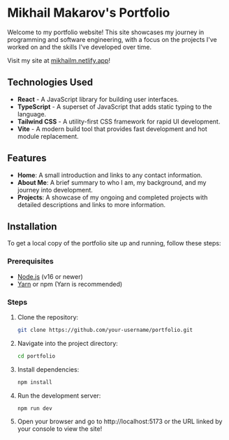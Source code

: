 # Mikhail Makarov's Portfolio

Welcome to my portfolio website! This site showcases my journey in programming and software engineering, with a focus on the projects I've worked on and the skills I've developed over time.

Visit my site at [mikhailm.netlify.app](mikhailm.netlify.app)!

## Technologies Used

- **React** - A JavaScript library for building user interfaces.
- **TypeScript** - A superset of JavaScript that adds static typing to the language.
- **Tailwind CSS** - A utility-first CSS framework for rapid UI development.
- **Vite** - A modern build tool that provides fast development and hot module replacement.

## Features

- **Home**: A small introduction and links to any contact information.
- **About Me**: A brief summary to who I am, my background, and my journey into development.
- **Projects**: A showcase of my ongoing and completed projects with detailed descriptions and links to more information.

## Installation

To get a local copy of the portfolio site up and running, follow these steps:

### Prerequisites

- [Node.js](https://nodejs.org/) (v16 or newer)
- [Yarn](https://yarnpkg.com/) or npm (Yarn is recommended)

### Steps

1. Clone the repository:

   ```bash
   git clone https://github.com/your-username/portfolio.git
   ```

2. Navigate into the project directory:

   ```bash
   cd portfolio
   ```

3. Install dependencies:

   ```bash
   npm install
   ```

4. Run the development server:

   ```bash
   npm run dev
   ```

5. Open your browser and go to http://localhost:5173 or the URL linked by your console to view the site!
